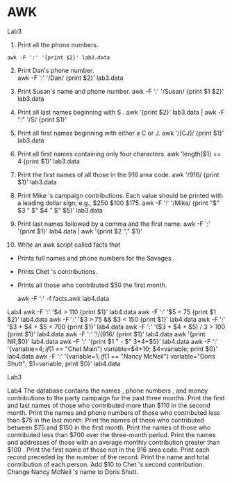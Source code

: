 # AWK

Lab3
1. Print all the phone numbers.
```
awk -F ':' '{print $2}' lab3.data
```
2. Print Dan's phone number.	
	awk -F ':' '/Dan/ {print $2}' lab3.data

3. Print Susan's name and phone number.
	awk -F ':' '/Susan/ {print $1 $2}' lab3.data

4. Print all last names beginning with S .
	awk '{print $2}' lab3.data | awk -F ":" '/S/ {print $1}'

5. Print all first names beginning with either a C or J.
	awk '/[CJ]/ {print $1}' lab3.data

6. Print all first names containing only four characters.
	awk 'length($1) == 4 {print $1}' lab3.data

7. Print the first names of all those in the 916 area code.
	awk '/916/ {print $1}' lab3.data

8. Print Mike 's campaign contributions. Each value should be printed with a leading dollar sign; e.g., $250 $100 $175.
	awk -F ':' '/Mike/ {print "$" $3 " $" $4 " $" $5}' lab3.data

9. Print last names followed by a comma and the first name.
	awk -F ':' '{print $1}' lab4.data | awk '{print $2 "," $1}'

10. Write an awk script called facts that
- Prints full names and phone numbers for the Savages .
- Prints Chet 's contributions.
- Prints all those who contributed $50 the first month.

	awk -F ':' -f facts.awk lab4.data
	
Lab4
	awk -F ':' '$4 > 110 {print $1}' lab4.data
	awk -F ':' '$5 < 75 {print $1 $2}' lab4.data
	awk -F ':' '$3 > 75 && $3 < 150 {print $1}' lab4.data
	awk -F ':' '$3 + $4 + $5 < 700 {print $1}' lab4.data
	awk -F ':' '($3 + $4 + $5) / 3 > 100 {print $1}' lab4.data
	awk -F ':' '!/\(916/ {print $1}' lab4.data
	awk '{print NR,$0}' lab4.data
	awk -F ':' '{print $1 " - $" $3+$4+$5}' lab4.data
	awk -F ':' '{variable=$4; if ($1 == "Chet Main") variable=$4+10; $4=variable; print $0}' lab4.data
	awk -F ':' '{variable=$1; if ($1 == "Nancy McNeil") variable="Doris Shutt"; $1=variable; print $0}' lab4.data

Lab3











Lab4
The database contains the names , phone numbers , and money contributions to the party campaign for the past three months.
Print the first and last names of those who contributed more than $110 in the second month.
Print the names and phone numbers of those who contributed less than $75 in the last month.
Print the names of those who contributed between $75 and $150 in the first month.
Print the names of those who contributed less than $700 over the three-month period.
Print the names and addresses of those with an average monthly contribution greater than $100 .
Print the first name of those not in the 916 area code.
Print each record preceded by the number of the record.
Print the name and total contribution of each person.
Add $10 to Chet 's second contribution.
Change Nancy McNeil 's name to Doris Shutt.